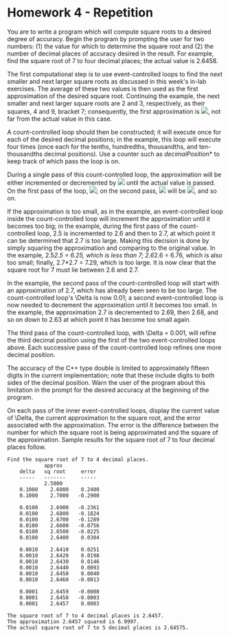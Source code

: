 # Homework 4 - Repetition

You are to write a program which will compute square roots to a desired degree of accuracy. Begin the program by prompting the user for two numbers: (1) the value for which to determine the square root and (2) the number of decimal places of accuracy desired in the result. For example, find the square root of 7 to four decimal places; the actual value is 2.6458.

The first computational step is to use event-controlled loops to find the next smaller and next larger square roots as discussed in this week's in-lab exercises. The average of these two values is then used as the first approximation of the desired square root. Continuing the example, the next smaller and next larger square roots are 2 and 3, respectively, as their squares, 4 and 9, bracket 7; consequently, the first approximation is <img src="https://render.githubusercontent.com/render/math?math=(2%2b3)/2=2.5">, not far from the actual value in this case.

A count-controlled loop should then be constructed; it will execute once for each of the desired decimal positions; in the example, this loop will execute four times (once each for the tenths, hundredths, thousandths, and ten-thousandths decimal positions). Use a counter such as *decimalPositio*n* to keep track of which pass the loop is on.

During a single pass of this count-controlled loop, the approximation will be either incremented or decremented by <img src="https://render.githubusercontent.com/render/math?math=\Delta = {1}/{10^{decimalPosition}}"> until the actual value is passed. On the first pass of the loop, <img src="https://render.githubusercontent.com/render/math?math=\Delta will be {1}/{10^1} = 0.1">; on the second pass, <img src="https://render.githubusercontent.com/render/math?math=\Delta"> will be <img src="https://render.githubusercontent.com/render/math?math=1/10^2 = 0.01">, and so on.

If the approximation is too small, as in the example, an event-controlled loop inside the count-controlled loop will increment the approximation until it becomes too big; in the example, during the first pass of the count-controlled loop, 2.5 is incremented to 2.6 and then to 2.7, at which point it can be determined that 2.7 is too large. Making this decision is done by simply squaring the approximation and comparing to the original value. In the example, 2.5*2.5 = 6.25, which is less than 7; 2.6*2.6 = 6.76, which is also too small; finally, 2.7*2.7 = 7.29, which is too large. It is now clear that the square root for 7 must lie between 2.6 and 2.7.

In the example, the second pass of the count-controlled loop will start with an approximation of 2.7, which has already been seen to be too large. The count-controlled loop's \Delta is now 0.01; a second event-controlled loop is now needed to decrement the approximation until it becomes too small. In the example, the approximation 2.7 is decremented to 2.69, then 2.68, and so on down to 2.63 at which point it has become too small again.

The third pass of the count-controlled loop, with \Delta = 0.001, will refine the third decimal position using the first of the two event-controlled loops above. Each successive pass of the count-controlled loop refines one more decimal position.

The accuracy of the C++ type double is limited to approximately fifteen digits in the current implementation; note that these include digits to both sides of the decimal position. Warn the user of the program about this limitation in the prompt for the desired accuracy at the beginning of the program.

On each pass of the inner event-controlled loops, display the current value of \Delta, the current approximation to the square root, and the error associated with the approximation. The error is the difference between the number for which the square root is being approximated and the square of the approximation. Sample results for the square root of 7 to four decimal places follow. 

    Find the square root of 7 to 4 decimal places.
                approx          
        delta   sq root     error
        -----   -------     -----
                2.5000
        0.1000    2.6000    0.2400
        0.1000    2.7000   -0.2900

        0.0100    2.6900   -0.2361
        0.0100    2.6800   -0.1824
        0.0100    2.6700   -0.1289
        0.0100    2.6600   -0.0756
        0.0100    2.6500   -0.0225
        0.0100    2.6400    0.0304

        0.0010    2.6410    0.0251
        0.0010    2.6420    0.0198
        0.0010    2.6430    0.0146
        0.0010    2.6440    0.0093
        0.0010    2.6450    0.0040
        0.0010    2.6460   -0.0013

        0.0001    2.6459   -0.0008
        0.0001    2.6458   -0.0003
        0.0001    2.6457    0.0003

    The square root of 7 to 4 decimal places is 2.6457.
    The approximation 2.6457 squared is 6.9997.
    The actual square root of 7 to 5 decimal places is 2.64575.